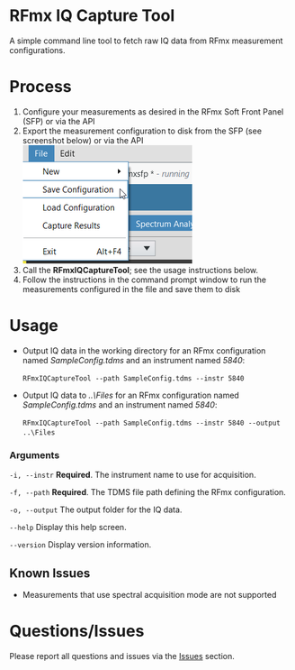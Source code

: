 # RFmx IQ Capture Tool
A simple command line tool to fetch raw IQ data from RFmx measurement configurations.

# Process
1) Configure your measurements as desired in the RFmx Soft Front Panel (SFP) or via the API
2) Export the measurement configuration to disk from the SFP (see screenshot below) or via the API 
![RFmxSFP](/img/SaveConfigurationRFmx.png)
3) Call the **RFmxIQCaptureTool**; see the usage instructions below.
4) Follow the instructions in the command prompt window to run the measurements configured in the file and save them to disk

# Usage
- Output IQ data in the working directory for an RFmx configuration named *SampleConfig.tdms* and an instrument named *5840*:

    `RFmxIQCaptureTool --path SampleConfig.tdms --instr 5840`
  
- Output IQ data to *..\Files* for an RFmx configuration named *SampleConfig.tdms* and an instrument named *5840*:
  
    `RFmxIQCaptureTool --path SampleConfig.tdms --instr 5840 --output ..\Files`

### Arguments
  `-i, --instr`     **Required**. The instrument name to use for acquisition.

  `-f, --path`      **Required**. The TDMS file path defining the RFmx configuration.

  `-o, --output`    The output folder for the IQ data.

  `--help`          Display this help screen.

  `--version`       Display version information.

## Known Issues
- Measurements that use spectral acquisition mode are not supported

# Questions/Issues

Please report all questions and issues via the [Issues](https://github.com/NISystemsEngineering/rfmx-iq-capture-tool/issues) section.
